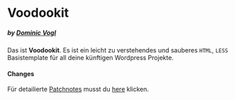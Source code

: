 # Voodookit
##### by [Dominic Vogl](http://www.cat-ia.de)

Das ist **Voodookit**. Es ist ein leicht zu verstehendes und sauberes `HTML`, `LESS` Basistemplate für all deine künftigen Wordpress Projekte.

#### Changes
Für detailierte [Patchnotes](https://github.com/dvcccc/voodookit/blob/master/CHANGELOG.md) musst du [here](https://github.com/dvcccc/voodookit/blob/master/CHANGELOG.md) klicken.
